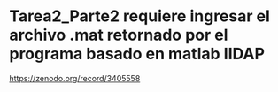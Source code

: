 # Tarea2_Parte2 requiere ingresar el archivo .mat retornado por el programa basado en matlab IIDAP 
https://zenodo.org/record/3405558
